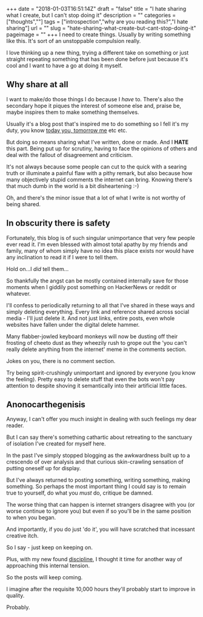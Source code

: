 +++
date = "2018-01-03T16:51:14Z" 
draft = "false"
title = "I hate sharing what I create, but I can't stop doing it" 
description = "" 
categories = ["thoughts",""]
tags = ["introspection","why are you reading this?","I hate sharing"]
url = ""
slug = "hate-sharing-what-create-but-cant-stop-doing-it"
pageimage = ""
+++
I need to create things. Usually by writing something like this. It's sort of an unstoppable compulsion really.

I love thinking up a new thing, trying a different take on something or just straight repeating something that has been done before just because it's cool and I want to have a go at doing it myself.

## Why share at all

I want to make/do those things I do because I *have* to. There's also the secondary hope it piques the interest of someone else and, praise be, maybe inspires them to make something themselves. 

Usually it's a blog post that's inspired me to do something so I fell it's my duty, you know [today you, tomorrow me](https://www.reddit.com/r/AskReddit/comments/elal2/have_you_ever_picked_up_a_hitchhiker/c18z0z2/) etc etc.

But doing so means sharing what I've written, done or made. And I **HATE** this part. Being put up for scrutiny, having to face the opinions of others and deal with the fallout of disagreement and criticism.
<!--more-->
It's not always because some people can cut to the quick with a searing truth or illuminate a painful flaw with a pithy remark, but also because how many objectively stupid comments the internet can bring. Knowing there's that much dumb in the world is a bit disheartening :-) 

Oh, and there's the minor issue that a lot of what I write is not worthy of being shared.

## In obscurity there is safety

Fortunately, this blog is of such singular unimportance that very few people ever read it. I'm even blessed with almost total apathy by my friends and family, many of whom simply have no idea this place exists nor would have any inclination to read it if I were to tell them.

Hold on...I *did* tell them...

So thankfully the angst can be mostly contained internally save for those moments when I giddily post something on HackerNews or reddit or whatever.

I'll confess to periodically returning to all that I've shared in these ways and simply deleting everything. Every link and reference shared across social media - I'll just delete it. And not just links, entire posts, even whole websites have fallen under the digital delete hammer.

Many flabber-jowled keyboard monkeys will now be dusting off their frosting of cheeto dust as they wheezily rush to grope out the 'you can't really delete anything from the internet' meme in the comments section.

Jokes on you, there is no comment section.

Try being spirit-crushingly unimportant and ignored by everyone (you know the feeling). Pretty easy to delete stuff that even the bots won't pay attention to despite shoving it semantically into their artificial little faces.

## Anonocarthegenisis

Anyway, I can't offer you much insight in dealing with such feelings my dear reader. 

But I can say there's something cathartic about retreating to the sanctuary of isolation I've created for myself here.

In the past I've simply stopped blogging as the awkwardness built up to a crescendo of over analysis and that curious skin-crawling sensation of putting oneself up for display.

But I've always returned to posting something, writing something, making something. So perhaps the most important thing I could say is to remain true to yourself, do what you *must* do, critique be damned. 

The worse thing that can happen is internet strangers disagree with you (or worse continue to ignore you) but even if so you'll be in the same position to when you began. 

And importantly, if you do just 'do it', you will have scratched that incessant creative itch. 

So I say - just keep on keeping on. 

Plus, with my new found [discipline](https://www.josharcher.uk/blog/motivation-is-dangerous/), I thought it time for another way of approaching this internal tension.

So the posts will keep coming.

I imagine after the requisite 10,000 hours they'll probably start to improve in quality.

Probably.
